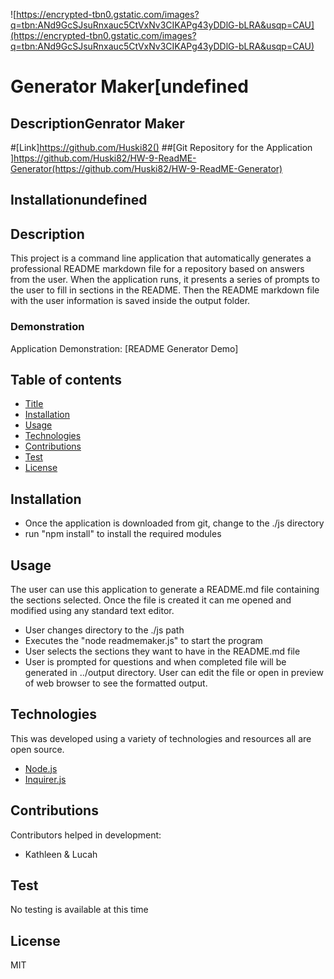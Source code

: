 ![https://encrypted-tbn0.gstatic.com/images?q=tbn:ANd9GcSJsuRnxauc5CtVxNv3CIKAPg43yDDlG-bLRA&usqp=CAU](https://encrypted-tbn0.gstatic.com/images?q=tbn:ANd9GcSJsuRnxauc5CtVxNv3CIKAPg43yDDlG-bLRA&usqp=CAU)
  # Generator Maker[undefined 
  ## DescriptionGenrator Maker
  #[Link]https://github.com/Huski82()
  ##[Git Repository for the Application ]https://github.com/Huski82/HW-9-ReadME-Generator(https://github.com/Huski82/HW-9-ReadME-Generator)

  ## Installationundefined
  

## Description

This project is a command line application that automatically generates a professional README markdown file for a repository based on answers from the user. 
When the application runs, it presents a series of prompts to the user to fill in sections in the README. 
Then the README markdown file with the user information is saved inside the output folder.

### Demonstration

Application Demonstration: [README Generator Demo]


## Table of contents
  * [Title](#Title)
  * [Installation](#Installation)
  * [Usage](#Usage)
  * [Technologies](#Technologies)
  * [Contributions](#Contributions)
  * [Test](#Test)
  * [License](#License)
  
  ## Installation

  * Once the application is downloaded from git, change to the ./js directory
  * run "npm install" to install the required modules
  
  ## Usage
  The user can use this application to generate a README.md file containing the sections selected. Once the file is created it can me opened and modified using any standard text editor.
  * User changes directory to the ./js path 
  * Executes the "node readmemaker.js" to start the program
  * User selects the sections they want to have in the README.md file
  * User is prompted for questions and when completed file will be generated in ../output directory. User can edit the file or open in preview of web browser to see the formatted output.

  
  
  ## Technologies
  This was developed using a variety of technologies and resources all are open source.
  * [Node.js](https://nodejs.org/)
  * [Inquirer.js](https://www.npmjs.com/package/inquirer)
  
  ## Contributions
  
  Contributors helped in development:
  * Kathleen & Lucah 
  
  ## Test
  No testing is available at this time
  
  ## License
  MIT